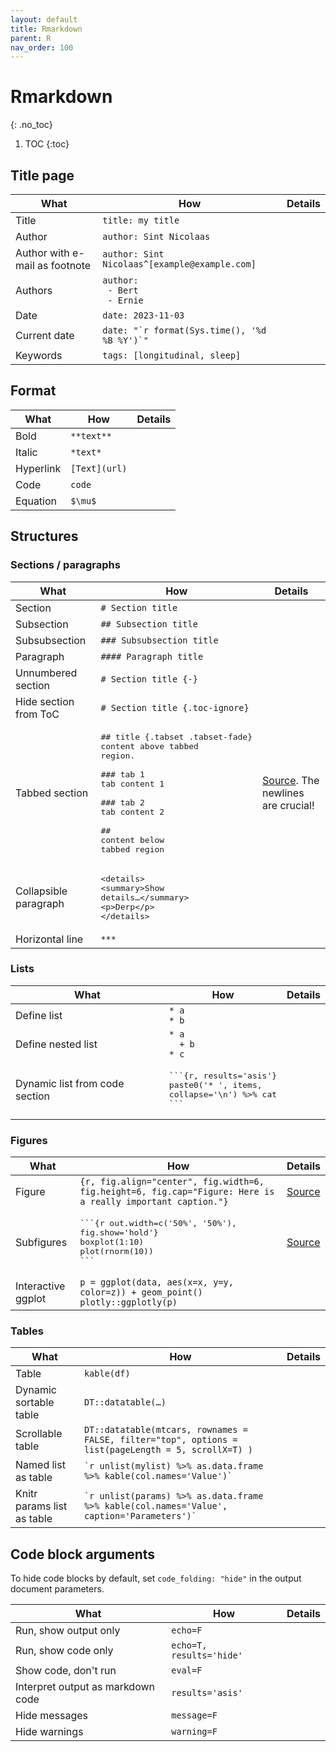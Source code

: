 ```yaml
---
layout: default
title: Rmarkdown
parent: R
nav_order: 100
---
```


# Rmarkdown
{: .no_toc}

1. TOC
{:toc}

## Title page

| What | How | Details |
|---|---|---|
| Title | `title: my title` | |
| Author | `author: Sint Nicolaas` | |
| Author with e-mail as footnote | `author: Sint Nicolaas^[example@example.com]` | |
| Authors | `author:`<br>` - Bert`<br>` - Ernie` | |
| Date | `date: 2023-11-03` | |
| Current date | `` date: "`r format(Sys.time(), '%d %B %Y')`" `` | |
| Keywords | `tags: [longitudinal, sleep]` | |

## Format

| What | How | Details |
|---|---|---|
| Bold | `**text**` | |
| Italic | `*text*` | |
| Hyperlink | `[Text](url)` | |
| Code | `code` | |
| Equation | `$\mu$` | |

## Structures

### Sections / paragraphs

| What | How | Details |
|---|---|---|
| Section | `# Section title` | |
| Subsection | `## Subsection title` | |
| Subsubsection | `### Subsubsection title` | |
| Paragraph | `#### Paragraph title` | |
| Unnumbered section |`# Section title {-}` | |
| Hide section from ToC | `# Section title {.toc-ignore}` | |
| Tabbed section | <pre lang='md'>## title {.tabset .tabset-fade}&#13;content above tabbed region.&#13;&#13;### tab 1 &#13;tab content 1&#13;&#13;### tab 2&#13;tab content 2&#13;&#13;##&#13;content below tabbed region</pre> | [Source](https://stackoverflow.com/questions/38062706/rmarkdown-how-to-end-tabbed-content). The newlines are crucial! |
| Collapsible paragraph | <pre lang='html'>\<details>&#13;\<summary>Show details…\</summary>&#13;\<p>Derp\</p>&#13;\</details> </pre> | |
| Horizontal line | `***` | |

### Lists

| What | How | Details |
|---|---|---|
| Define list | `* a`<br>`* b` | |
| Define nested list | `* a`<br>`  + b`<br>`* c` |
| Dynamic list from code section | <pre lang='md'>\```{r, results='asis'}&#13;paste0('* ', items, collapse='\n') %>% cat&#13;\```</pre> | |

### Figures

| What | How | Details |
|---|---|---|
| Figure | `{r, fig.align="center", fig.width=6, fig.height=6, fig.cap="Figure: Here is a really important caption."}` | [Source](https://holtzy.github.io/Pimp-my-rmd/) |
| Subfigures | <pre lang='md'>\```{r out.width=c('50%', '50%'), fig.show='hold'}&#13;boxplot(1:10)&#13;plot(rnorm(10))&#13;\``` | [Source](https://holtzy.github.io/Pimp-my-rmd/) </pre> | 
| Interactive ggplot | `p = ggplot(data, aes(x=x, y=y, color=z)) + geom_point()`<br>`plotly::ggplotly(p)` | |

### Tables

| What | How | Details |
|---|---|---|
| Table | `kable(df)` | |
| Dynamic sortable table | `DT::datatable(…)` | |
| Scrollable table | `DT::datatable(mtcars, rownames = FALSE, filter="top", options = list(pageLength = 5, scrollX=T) )` | |
| Named list as table | `` `r unlist(mylist) %>% as.data.frame %>% kable(col.names='Value')` `` | |
| Knitr params list as table | `` `r unlist(params) %>% as.data.frame %>% kable(col.names='Value', caption='Parameters')` `` | |

## Code block arguments
To hide code blocks by default, set `code_folding: "hide"` in the output document parameters.

| What | How | Details |
|---|---|---|
| Run, show output only | `echo=F` | |
| Run, show code only | `echo=T, results='hide'` | |
| Show code, don't run | `eval=F` | |
| Interpret output as markdown code | `results='asis'` | |
| Hide messages | `message=F` | |
| Hide warnings | `warning=F` | |




